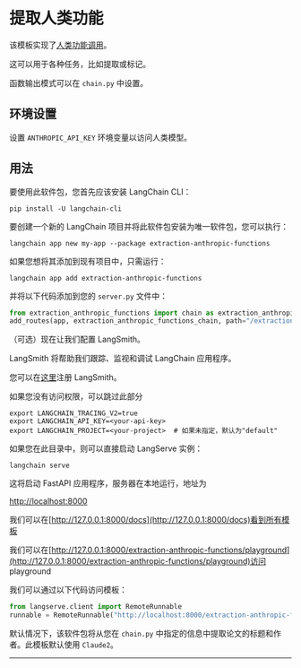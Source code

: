 

# 提取人类功能

该模板实现了[人类功能调用](https://python.langchain.com/docs/integrations/chat/anthropic_functions)。

这可以用于各种任务，比如提取或标记。

函数输出模式可以在 `chain.py` 中设置。

## 环境设置

设置 `ANTHROPIC_API_KEY` 环境变量以访问人类模型。

## 用法

要使用此软件包，您首先应该安装 LangChain CLI：

```shell
pip install -U langchain-cli
```

要创建一个新的 LangChain 项目并将此软件包安装为唯一软件包，您可以执行：

```shell
langchain app new my-app --package extraction-anthropic-functions
```

如果您想将其添加到现有项目中，只需运行：

```shell
langchain app add extraction-anthropic-functions
```

并将以下代码添加到您的 `server.py` 文件中：

```python
from extraction_anthropic_functions import chain as extraction_anthropic_functions_chain
add_routes(app, extraction_anthropic_functions_chain, path="/extraction-anthropic-functions")
```

（可选）现在让我们配置 LangSmith。

LangSmith 将帮助我们跟踪、监视和调试 LangChain 应用程序。

您可以在[这里](https://smith.langchain.com/)注册 LangSmith。

如果您没有访问权限，可以跳过此部分

```shell
export LANGCHAIN_TRACING_V2=true
export LANGCHAIN_API_KEY=<your-api-key>
export LANGCHAIN_PROJECT=<your-project>  # 如果未指定，默认为"default"
```

如果您在此目录中，则可以直接启动 LangServe 实例：

```shell
langchain serve
```

这将启动 FastAPI 应用程序，服务器在本地运行，地址为

[http://localhost:8000](http://localhost:8000)

我们可以在[http://127.0.0.1:8000/docs](http://127.0.0.1:8000/docs)看到所有模板

我们可以在[http://127.0.0.1:8000/extraction-anthropic-functions/playground](http://127.0.0.1:8000/extraction-anthropic-functions/playground)访问 playground

我们可以通过以下代码访问模板：

```python
from langserve.client import RemoteRunnable
runnable = RemoteRunnable("http://localhost:8000/extraction-anthropic-functions")
```

默认情况下，该软件包将从您在 `chain.py` 中指定的信息中提取论文的标题和作者。此模板默认使用 `Claude2`。

---